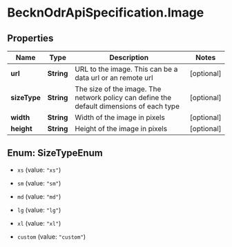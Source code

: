 # BecknOdrApiSpecification.Image

## Properties

Name | Type | Description | Notes
------------ | ------------- | ------------- | -------------
**url** | **String** | URL to the image. This can be a data url or an remote url | [optional] 
**sizeType** | **String** | The size of the image. The network policy can define the default dimensions of each type | [optional] 
**width** | **String** | Width of the image in pixels | [optional] 
**height** | **String** | Height of the image in pixels | [optional] 



## Enum: SizeTypeEnum


* `xs` (value: `"xs"`)

* `sm` (value: `"sm"`)

* `md` (value: `"md"`)

* `lg` (value: `"lg"`)

* `xl` (value: `"xl"`)

* `custom` (value: `"custom"`)




